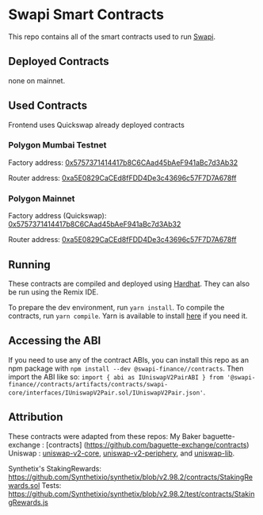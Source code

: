 # Swapi Smart Contracts
This repo contains all of the smart contracts used to run [Swapi](https://www.swapi.finance/).

## Deployed Contracts
none on mainnet.

## Used Contracts
Frontend uses Quickswap already deployed contracts

### Polygon Mumbai Testnet

Factory address: [0x5757371414417b8C6CAad45bAeF941aBc7d3Ab32](https://mumbai.polygonscan.com/address/0x5757371414417b8C6CAad45bAeF941aBc7d3Ab32)

Router address: [0xa5E0829CaCEd8fFDD4De3c43696c57F7D7A678ff](https://mumbai.polygonscan.com/address/0x5757371414417b8C6CAad45bAeF941aBc7d3Ab32)

### Polygon Mainnet

Factory address (Quickswap): [0x5757371414417b8C6CAad45bAeF941aBc7d3Ab32](https://polygonscan.com/address/0x5757371414417b8C6CAad45bAeF941aBc7d3Ab32)

Router address: [0xa5E0829CaCEd8fFDD4De3c43696c57F7D7A678ff](https://polygonscan.com/address/0xa5E0829CaCEd8fFDD4De3c43696c57F7D7A678ff)

## Running
These contracts are compiled and deployed using [Hardhat](https://hardhat.org/). They can also be run using the Remix IDE.

To prepare the dev environment, run `yarn install`. To compile the contracts, run `yarn compile`. Yarn is available to install [here](https://classic.yarnpkg.com/en/docs/install/#debian-stable) if you need it.

## Accessing the ABI
If you need to use any of the contract ABIs, you can install this repo as an npm package with `npm install --dev @swapi-finance//contracts`. Then import the ABI like so: `import { abi as IUniswapV2PairABI } from '@swapi-finance//contracts/artifacts/contracts/swapi-core/interfaces/IUniswapV2Pair.sol/IUniswapV2Pair.json'`.

## Attribution
These contracts were adapted from these repos:
My Baker baguette-exchange : [contracts] (https://github.com/baguette-exchange/contracts)
Uniswap : [uniswap-v2-core](https://github.com/solidity-uniswap-lib/uniswap-v2-core), [uniswap-v2-periphery](https://github.com/solidity-uniswap-lib/uniswap-v2-core), and [uniswap-lib](https://github.com/solidity-uniswap-lib/uniswap-lib).

Synthetix's StakingRewards:
https://github.com/Synthetixio/synthetix/blob/v2.98.2/contracts/StakingRewards.sol
Tests:
https://github.com/Synthetixio/synthetix/blob/v2.98.2/test/contracts/StakingRewards.js
